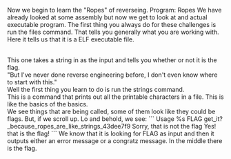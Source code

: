 Now we begin to learn the "Ropes" of reverseing.
Program: Ropes
We have already looked at some assembly but now we get to look at and actual executable program.
The first thing you always do for these challenges is run the files command.  That tells you generally what you are working with.
Here it tells us that it is a ELF executable file.

<br>
This one takes a string in as the input and tells you whether or not it is the flag.
<br>
"But I've never done reverse engineering before, I don't even know where to start with this."
<br>Well the first thing you learn to do is run the strings command. <br>
This is a command that prints out all the printable characters in a file.  This is like the basics of the basics. <br>
We see things that are being called, some of them look like they could be flags. But, if we scroll up. Lo and behold, we see:
```
Usage %s FLAG
get_it?_because_ropes_are_like_strings_43dee7f9
Sorry, that is not the flag
Yes! that is the flag!
```
We know that it is looking for FLAG as input and then it outputs either an error message or a congratz message. In the middle there is the 
flag.


